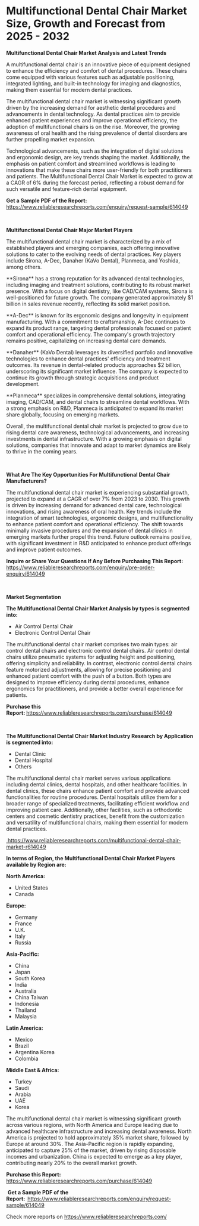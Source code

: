 <p><h1>Multifunctional Dental Chair Market Size, Growth and Forecast from 2025 - 2032</h1></p><p><strong>Multifunctional Dental Chair Market Analysis and Latest Trends</strong></p>
<p><p>A multifunctional dental chair is an innovative piece of equipment designed to enhance the efficiency and comfort of dental procedures. These chairs come equipped with various features such as adjustable positioning, integrated lighting, and built-in technology for imaging and diagnostics, making them essential for modern dental practices. </p><p>The multifunctional dental chair market is witnessing significant growth driven by the increasing demand for aesthetic dental procedures and advancements in dental technology. As dental practices aim to provide enhanced patient experiences and improve operational efficiency, the adoption of multifunctional chairs is on the rise. Moreover, the growing awareness of oral health and the rising prevalence of dental disorders are further propelling market expansion.</p><p>Technological advancements, such as the integration of digital solutions and ergonomic design, are key trends shaping the market. Additionally, the emphasis on patient comfort and streamlined workflows is leading to innovations that make these chairs more user-friendly for both practitioners and patients. The Multifunctional Dental Chair Market is expected to grow at a CAGR of 6% during the forecast period, reflecting a robust demand for such versatile and feature-rich dental equipment.</p></p>
<p><strong>Get a Sample PDF of the Report:&nbsp;</strong> <a href="https://www.reliableresearchreports.com/enquiry/request-sample/614049?utm_campaign=3110&utm_medium=2&utm_source=Github&utm_content=ia&utm_term=24032025&utm_id=multifunctional-dental-chair">https://www.reliableresearchreports.com/enquiry/request-sample/614049</a></p>
<p>&nbsp;</p>
<p><strong>Multifunctional Dental Chair Major Market Players</strong></p>
<p><p>The multifunctional dental chair market is characterized by a mix of established players and emerging companies, each offering innovative solutions to cater to the evolving needs of dental practices. Key players include Sirona, A-Dec, Danaher (KaVo Dental), Planmeca, and Yoshida, among others.</p><p>**Sirona** has a strong reputation for its advanced dental technologies, including imaging and treatment solutions, contributing to its robust market presence. With a focus on digital dentistry, like CAD/CAM systems, Sirona is well-positioned for future growth. The company generated approximately $1 billion in sales revenue recently, reflecting its solid market position.</p><p>**A-Dec** is known for its ergonomic designs and longevity in equipment manufacturing. With a commitment to craftsmanship, A-Dec continues to expand its product range, targeting dental professionals focused on patient comfort and operational efficiency. The company's growth trajectory remains positive, capitalizing on increasing dental care demands.</p><p>**Danaher** (KaVo Dental) leverages its diversified portfolio and innovative technologies to enhance dental practices' efficiency and treatment outcomes. Its revenue in dental-related products approaches $2 billion, underscoring its significant market influence. The company is expected to continue its growth through strategic acquisitions and product development.</p><p>**Planmeca** specializes in comprehensive dental solutions, integrating imaging, CAD/CAM, and dental chairs to streamline dental workflows. With a strong emphasis on R&D, Planmeca is anticipated to expand its market share globally, focusing on emerging markets. </p><p>Overall, the multifunctional dental chair market is projected to grow due to rising dental care awareness, technological advancements, and increasing investments in dental infrastructure. With a growing emphasis on digital solutions, companies that innovate and adapt to market dynamics are likely to thrive in the coming years.</p></p>
<p>&nbsp;</p>
<p><strong>What Are The Key Opportunities For Multifunctional Dental Chair Manufacturers?</strong></p>
<p><p>The multifunctional dental chair market is experiencing substantial growth, projected to expand at a CAGR of over 7% from 2023 to 2030. This growth is driven by increasing demand for advanced dental care, technological innovations, and rising awareness of oral health. Key trends include the integration of smart technologies, ergonomic designs, and multifunctionality to enhance patient comfort and operational efficiency. The shift towards minimally invasive procedures and the expansion of dental clinics in emerging markets further propel this trend. Future outlook remains positive, with significant investment in R&D anticipated to enhance product offerings and improve patient outcomes.</p></p>
<p><strong>Inquire or Share Your Questions If Any Before Purchasing This Report:</strong> <a href="https://www.reliableresearchreports.com/enquiry/pre-order-enquiry/614049?utm_campaign=3110&utm_medium=2&utm_source=Github&utm_content=ia&utm_term=24032025&utm_id=multifunctional-dental-chair">https://www.reliableresearchreports.com/enquiry/pre-order-enquiry/614049</a></p>
<p>&nbsp;</p>
<p><strong>Market Segmentation</strong></p>
<p><strong>The Multifunctional Dental Chair Market Analysis by types is segmented into:</strong></p>
<p><ul><li>Air Control Dental Chair</li><li>Electronic Control Dental Chair</li></ul></p>
<p><p>The multifunctional dental chair market comprises two main types: air control dental chairs and electronic control dental chairs. Air control dental chairs utilize pneumatic systems for adjusting height and positioning, offering simplicity and reliability. In contrast, electronic control dental chairs feature motorized adjustments, allowing for precise positioning and enhanced patient comfort with the push of a button. Both types are designed to improve efficiency during dental procedures, enhance ergonomics for practitioners, and provide a better overall experience for patients.</p></p>
<p><strong>Purchase this Report:&nbsp;</strong><a href="https://www.reliableresearchreports.com/purchase/614049?utm_campaign=3110&utm_medium=2&utm_source=Github&utm_content=ia&utm_term=24032025&utm_id=multifunctional-dental-chair">https://www.reliableresearchreports.com/purchase/614049</a></p>
<p>&nbsp;</p>
<p><strong>The Multifunctional Dental Chair Market Industry Research by Application is segmented into:</strong></p>
<p><ul><li>Dental Clinic</li><li>Dental Hospital</li><li>Others</li></ul></p>
<p><p>The multifunctional dental chair market serves various applications including dental clinics, dental hospitals, and other healthcare facilities. In dental clinics, these chairs enhance patient comfort and provide advanced functionalities for routine procedures. Dental hospitals utilize them for a broader range of specialized treatments, facilitating efficient workflow and improving patient care. Additionally, other facilities, such as orthodontic centers and cosmetic dentistry practices, benefit from the customization and versatility of multifunctional chairs, making them essential for modern dental practices.</p></p>
<p><a href="https://www.reliableresearchreports.com/multifunctional-dental-chair-market-r614049?utm_campaign=3110&utm_medium=2&utm_source=Github&utm_content=ia&utm_term=24032025&utm_id=multifunctional-dental-chair">&nbsp;https://www.reliableresearchreports.com/multifunctional-dental-chair-market-r614049</a></p>
<p><strong>In terms of Region, the Multifunctional Dental Chair Market Players available by Region are:</strong></p>
<p>
    <p> <strong> North America: </strong>
        <ul>
            <li>United States</li>
            <li>Canada</li>
        </ul>
        </p> 
    <p> <strong> Europe: </strong>
        <ul>
            <li>Germany</li>
            <li>France</li>
            <li>U.K.</li>
            <li>Italy</li>
            <li>Russia</li>
        </ul>
        </p> 
    <p> <strong> Asia-Pacific: </strong>
        <ul>
            <li>China</li>
            <li>Japan</li>
            <li>South Korea</li>
            <li>India</li>
            <li>Australia</li>
            <li>China Taiwan</li>
            <li>Indonesia</li>
            <li>Thailand</li>
            <li>Malaysia</li>
        </ul>
        </p> 
    <p> <strong> Latin America: </strong>
        <ul>
            <li>Mexico</li>
            <li>Brazil</li>
            <li>Argentina Korea</li>
            <li>Colombia</li>
        </ul>
        </p> 
    <p> <strong> Middle East & Africa: </strong>
        <ul>
            <li>Turkey</li>
            <li>Saudi</li>
            <li>Arabia</li>
            <li>UAE</li>
            <li>Korea</li>
        </ul>
    </p>
    </p>
<p><p>The multifunctional dental chair market is witnessing significant growth across various regions, with North America and Europe leading due to advanced healthcare infrastructure and increasing dental awareness. North America is projected to hold approximately 35% market share, followed by Europe at around 30%. The Asia-Pacific region is rapidly expanding, anticipated to capture 25% of the market, driven by rising disposable incomes and urbanization. China is expected to emerge as a key player, contributing nearly 20% to the overall market growth.</p></p>
<p><strong>Purchase this Report: </strong><a href="https://www.reliableresearchreports.com/purchase/614049?utm_campaign=3110&utm_medium=2&utm_source=Github&utm_content=ia&utm_term=24032025&utm_id=multifunctional-dental-chair">https://www.reliableresearchreports.com/purchase/614049</a></p>
<p>&nbsp;<strong>Get a Sample PDF of the Report:&nbsp;&nbsp;</strong><a href="https://www.reliableresearchreports.com/enquiry/request-sample/614049?utm_campaign=3110&utm_medium=2&utm_source=Github&utm_content=ia&utm_term=24032025&utm_id=multifunctional-dental-chair">https://www.reliableresearchreports.com/enquiry/request-sample/614049</a></p>
<p><strong></strong></p>
<p>Check more reports on <a href="https://www.reliableresearchreports.com/?utm_campaign=3110&utm_medium=2&utm_source=Github&utm_content=ia&utm_term=24032025&utm_id=multifunctional-dental-chair">https://www.reliableresearchreports.com/</a></p>